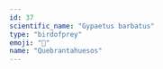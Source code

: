 ```yaml
---
id: 37
scientific_name: "Gypaetus barbatus"
type: "birdofprey"
emoji: "🦅"
name: "Quebrantahuesos"
---
```

